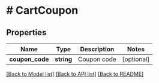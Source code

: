 # # CartCoupon

## Properties

Name | Type | Description | Notes
------------ | ------------- | ------------- | -------------
**coupon_code** | **string** | Coupon code | [optional]

[[Back to Model list]](../../README.md#models) [[Back to API list]](../../README.md#endpoints) [[Back to README]](../../README.md)
